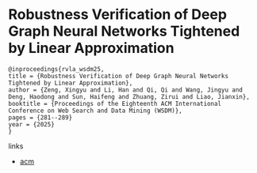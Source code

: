 # Robustness Verification of Deep Graph Neural Networks Tightened by Linear Approximation

```
@inproceedings{rvla_wsdm25,
title = {Robustness Verification of Deep Graph Neural Networks Tightened by Linear Approximation},
author = {Zeng, Xingyu and Li, Han and Qi, Qi and Wang, Jingyu and Deng, Haodong and Sun, Haifeng and Zhuang, Zirui and Liao, Jianxin},
booktitle = {Proceedings of the Eighteenth ACM International Conference on Web Search and Data Mining (WSDM)},
pages = {281--289}
year = {2025}
}
```

links
- [acm](http://dl.acm.org/doi/10.1145/3701551.3703506)
